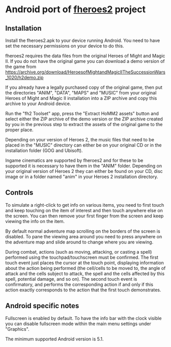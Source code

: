# Android port of [**fheroes2**](README.md) project

## Installation
Install the fheroes2.apk to your device running Android. You need to have set the necessary permissions on your device to
do this.

fheroes2 requires the data files from the original Heroes of Might and Magic II. If you do not have the original game you
can download a demo version of the game from https://archive.org/download/HeroesofMightandMagicIITheSuccessionWars_1020/h2demo.zip

If you already have a legally purchased copy of the original game, then put the directories "ANIM", "DATA", "MAPS" and "MUSIC"
from your original Heroes of Might and Magic II installation into a ZIP archive and copy this archive to your Android device.

Run the "fh2 Toolset" app, press the "Extract HoMM2 assets" button and select either the ZIP archive of the demo version or the
ZIP archive created by you in the previous step to extract the assets of the original game to the proper place.

Depending on your version of Heroes 2, the music files that need to be placed in the "MUSIC" directory can either be on your
original CD or in the installation folder (GOG and Ubisoft).

Ingame cinematics are supported by fheroes2 and for these to be supported it is necessary to have them in the "ANIM" folder.
Depending on your original version of Heroes 2 they can either be found on your CD, disc image or in a folder named "anim" in
your Heroes 2 installation directory.

## Controls
To simulate a right-click to get info on various items, you need to first touch and keep touching on the item of interest
and then touch anywhere else on the screen. You can then remove your first finger from the screen and keep viewing the info
on the item.

By default normal adventure map scrolling on the borders of the screen is disabled. To pane the viewing area around you
need to press anywhere on the adventure map and slide around to change where you are viewing.

During combat, actions (such as moving, attacking, or casting a spell) performed using the touchpad/touchscreen must be
confirmed. The first touch event just places the cursor at the touch point, displaying information about the action being
performed (the cell/cells to be moved to, the angle of attack and the cells subject to attack, the spell and the cells
affected by this spell, potential damage, and so on). The second touch event is confirmatory, and performs the corresponding
action if and only if this action exactly corresponds to the action that the first touch demonstrates.

## Android specific notes
Fullscreen is enabled by default. To have the info bar with the clock visible you can disable fullscreen mode within the
main menu settings under "Graphics".

The minimum supported Android version is 5.1.
